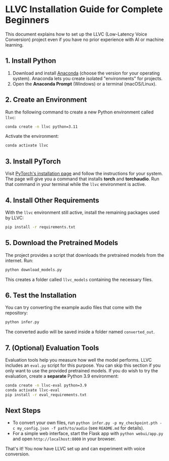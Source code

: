 # LLVC Installation Guide for Complete Beginners

This document explains how to set up the LLVC (Low-Latency Voice Conversion) project even if you have no prior experience with AI or machine learning.

## 1. Install Python

1. Download and install [Anaconda](https://www.anaconda.com/download) (choose the version for your operating system). Anaconda lets you create isolated "environments" for projects.
2. Open the **Anaconda Prompt** (Windows) or a terminal (macOS/Linux).

## 2. Create an Environment

Run the following command to create a new Python environment called `llvc`:

```bash
conda create -n llvc python=3.11
```

Activate the environment:

```bash
conda activate llvc
```

## 3. Install PyTorch

Visit [PyTorch's installation page](https://pytorch.org/get-started/locally/) and follow the instructions for your system. The page will give you a command that installs **torch** and **torchaudio**. Run that command in your terminal while the `llvc` environment is active.

## 4. Install Other Requirements

With the `llvc` environment still active, install the remaining packages used by LLVC:

```bash
pip install -r requirements.txt
```

## 5. Download the Pretrained Models

The project provides a script that downloads the pretrained models from the internet. Run:

```bash
python download_models.py
```

This creates a folder called `llvc_models` containing the necessary files.

## 6. Test the Installation

You can try converting the example audio files that come with the repository:

```bash
python infer.py
```

The converted audio will be saved inside a folder named `converted_out`.

## 7. (Optional) Evaluation Tools

Evaluation tools help you measure how well the model performs. LLVC includes an
`eval.py` script for this purpose. You can skip this section if you only want to
use the provided pretrained models. If you do wish to try the evaluation, create
a **separate** Python 3.9 environment:

```bash
conda create -n llvc-eval python=3.9
conda activate llvc-eval
pip install -r eval_requirements.txt
```

## Next Steps

* To convert your own files, run `python infer.py -p my_checkpoint.pth -c my_config.json -f path/to/audio` (see `README.md` for details).
* For a simple web interface, start the Flask app with `python webui/app.py` and open `http://localhost:8000` in your browser.

That's it! You now have LLVC set up and can experiment with voice conversion.
